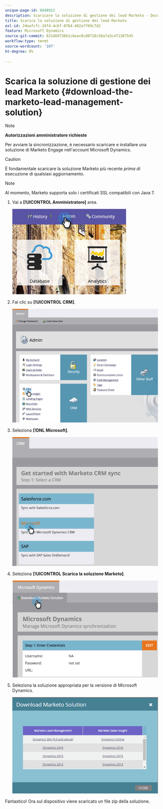 ```yaml
---
unique-page-id: 6848922
description: Scaricare la soluzione di gestione dei lead Marketo - Documentazione Marketo - Documentazione del prodotto
title: Scarica la soluzione di gestione dei lead Marketo
exl-id: 2deafcfc-19f4-4cbf-8764-402a7f69c7d2
feature: Microsoft Dynamics
source-git-commit: 821d69736b1cbeac0c80718c58a7a3c471387545
workflow-type: tm+mt
source-wordcount: '107'
ht-degree: 0%

---
```


# Scarica la soluzione di gestione dei lead Marketo {#download-the-marketo-lead-management-solution}

>[!NOTE]
>
>**Autorizzazioni amministratore richieste**

Per avviare la sincronizzazione, è necessario scaricare e installare una soluzione di Marketo Engage nell&#39;account Microsoft Dynamics.

>[!CAUTION]
>
>È fondamentale scaricare la soluzione Marketo più recente _prima di_ esecuzione di qualsiasi aggiornamento.

>[!NOTE]
>
>Al momento, Marketo supporta solo i certificati SSL compatibili con Java 7.

1. Vai a **[!UICONTROL Amministratore]** area.

   ![](assets/download-the-marketo-lead-management-solution-1.png)

1. Fai clic su **[!UICONTROL CRM]**.

   ![](assets/download-the-marketo-lead-management-solution-2.png)

1. Seleziona **[!DNL Microsoft]**.

   ![](assets/download-the-marketo-lead-management-solution-3.png)

1. Seleziona **[!UICONTROL Scarica la soluzione Marketo]**.

   ![](assets/download-the-marketo-lead-management-solution-4.png)

1. Seleziona la soluzione appropriata per la versione di Microsoft Dynamics.

   ![](assets/download-the-marketo-lead-management-solution-5.png)

Fantastico! Ora sul dispositivo viene scaricato un file zip della soluzione.
